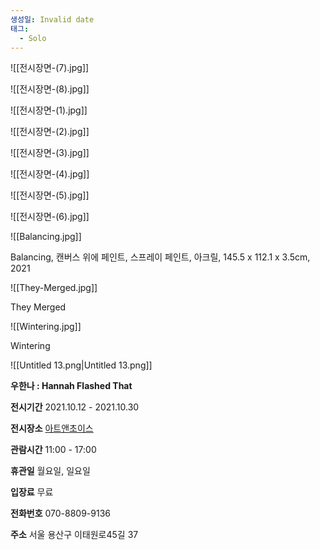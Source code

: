 ```yaml
---
생성일: Invalid date
태그:
  - Solo
---
```

  

![[전시장면-(7).jpg]]

  

  

![[전시장면-(8).jpg]]

  

  

![[전시장면-(1).jpg]]

  

  

![[전시장면-(2).jpg]]

  

  

![[전시장면-(3).jpg]]

  

  

  

![[전시장면-(4).jpg]]

  

  

![[전시장면-(5).jpg]]

  

  

![[전시장면-(6).jpg]]

  

  

![[Balancing.jpg]]

Balancing, 캔버스 위에 페인트, 스프레이 페인트, 아크릴, 145.5 x 112.1 x 3.5cm, 2021

  

  

![[They-Merged.jpg]]

They Merged

  

  

![[Wintering.jpg]]

Wintering

  

  

  

![[Untitled 13.png|Untitled 13.png]]

  

**우한나 : Hannah Flashed That**

**전시기간** 2021.10.12 - 2021.10.30

**전시장소** [아트앤초이스](https://m.art-map.co.kr/gallery/view.php?idx=5012)

**관람시간** 11:00 - 17:00

**휴관일** 월요일, 일요일

**입장료** 무료

**전화번호** 070-8809-9136

**주소** 서울 용산구 이태원로45길 37